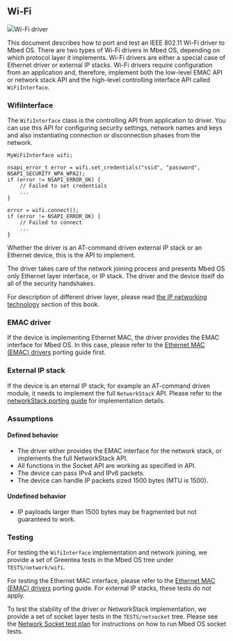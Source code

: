<h2 id="wifi-port">Wi-Fi</h2>

<span class="images">![](https://s3-us-west-2.amazonaws.com/mbed-os-docs-images/wifi.png)<span>Wi-Fi driver</span></span>

This document describes how to port and test an IEEE 802.11 Wi-Fi driver to Mbed OS. There are two types of Wi-Fi drivers in Mbed OS, depending on which protocol layer it implements. Wi-Fi drivers are either a special case of Ethernet driver or external IP stacks. Wi-Fi drivers require configuration from an application and, therefore, implement both the low-level EMAC API or network stack API and the high-level controlling interface API called `WiFiInterface`.

### WifiInterface

The `WifiInterface` class is the controlling API from application to driver.
You can use this API for configuring security settings, network names and keys and also instantiating connection or disconnection phases from the network.

```
MyWiFiInterface wifi;

nsapi_error_t error = wifi.set_credentials("ssid", "password", NSAPI_SECURITY_WPA_WPA2);
if (error != NSAPI_ERROR_OK) {
    // Failed to set credentials
    ...
}

error = wifi.connect();
if (error != NSAPI_ERROR_OK) {
    // Failed to connect
    ...
}
```

Whether the driver is an AT-command driven external IP stack or an Ethernet device, this is the API to implement.

The driver takes care of the network joining process and presents Mbed OS only Ethernet layer interface, or IP stack. The driver and the device itself do all of the security handshakes.

For description of different driver layer, please read [the IP networking technology](../reference/ip-networking.html) section of this book.

### EMAC driver

If the device is implementing Ethernet MAC, the driver provides the EMAC interface for Mbed OS. In this case, please refer to the [Ethernet MAC (EMAC) drivers](ethernet-port.html) porting guide first.

### External IP stack

If the device is an eternal IP stack, for example an AT-command driven module, it needs to implement the full `NetworkStack` API. Please refer to the [networkStack porting guide](../porting/networkstack.html) for implementation details.

### Assumptions

#### Defined behavior

- The driver either provides the EMAC interface for the network stack, or implements the full NetworkStack API.
- All functions in the Socket API are working as specified in API.
- The device can pass IPv4 and IPv6 packets.
- The device can handle IP packets sized 1500 bytes (MTU is 1500).

#### Undefined behavior

- IP payloads larger than 1500 bytes may be fragmented but not guaranteed to work.

### Testing

For testing the `WifiInterface` implementation and network joining, we provide a set of Greentea tests in the Mbed OS tree under `TESTS/network/wifi`.

For testing the Ethernet MAC interface, please refer to the [Ethernet MAC (EMAC) drivers](ethernet-port.html) porting guide. For external IP stacks, these tests do not apply.

To test the stability of the driver or NetworkStack implementation, we provide a set of socket layer tests in the `TESTS/netsocket` tree. Please see the [Network Socket test plan](https://github.com/ARMmbed/mbed-os/blob/master/TESTS/netsocket/README.md) for instructions on how to run Mbed OS socket tests.
